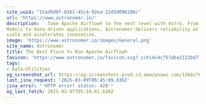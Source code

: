 ```yaml
---
site_uuid: "15ad9d0f-03b1-45c4-92ea-22d5d09618bc"
url: 'https://www.astronomer.io/'
description:   Take Apache Airflow® to the next level with Astro. From AI and Large Language
Models to data-driven applications, Astronomer delivers reliability at any
scale and accelerates innovation.
image: 'https://www.astronomer.io/images/General.png'
site_name: Astronomer
title: The Best Place to Run Apache Airflow®
favicon: 'https://www.astronomer.io/favicon.svg?_cchid=9c757aba2122bd77699d0b55ce381f6c'
tags:
- Data-Utilities
og_screenshot_url: https://og-screenshots-prod.s3.amazonaws.com/1366x768/80/false/c3636c9adad3e69e9e40f4d1c90fbbc94a75074ddfee7365577f5124be2c0e3a.jpeg
last_jina_request: '2025-03-09T06:45:09.836Z'
jina_error: "'HTTP error! status: 429'"
og_last_fetch: 2025-03-07T05:19:01.836Z
---
```


